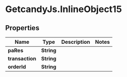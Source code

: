 # GetcandyJs.InlineObject15

## Properties

Name | Type | Description | Notes
------------ | ------------- | ------------- | -------------
**paRes** | **String** |  | 
**transaction** | **String** |  | 
**orderId** | **String** |  | 



